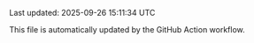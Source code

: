Last updated: 2025-09-26 15:11:34 UTC

This file is automatically updated by the GitHub Action workflow.
